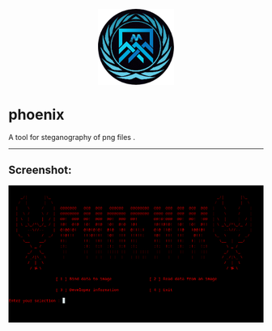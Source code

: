 <p align="center">
  <img 
    width="150"
    height="150"
    src="https://github.com/AdolfMacro/AdolfMacro/blob/main/logo.png"
  >
</p>



# phoenix
A tool for steganography of png files .

----

## Screenshot:
![menu1](https://github.com/AdolfMacro/phoenix/blob/main/screenshots/1.png?raw=true)
